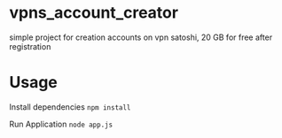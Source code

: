 # vpns_account_creator
simple project for creation accounts on vpn satoshi, 20 GB for free after registration
# Usage
Install dependencies ``npm install``

Run Application ``node app.js``